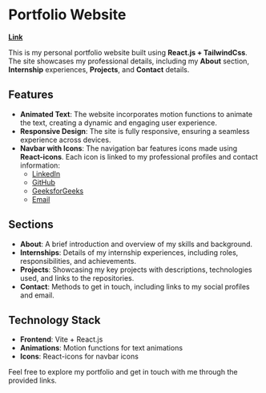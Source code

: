 # Portfolio Website

[**Link**](https://portfolio-cyan-xi-23.vercel.app/)

This is my personal portfolio website built using **React.js + TailwindCss**. The site showcases my professional details, including my **About** section, **Internship** experiences, **Projects**, and **Contact** details.

## Features

- **Animated Text**: The website incorporates motion functions to animate the text, creating a dynamic and engaging user experience.
- **Responsive Design**: The site is fully responsive, ensuring a seamless experience across devices.
- **Navbar with Icons**: The navigation bar features icons made using **React-icons**. Each icon is linked to my professional profiles and contact information:
  - [LinkedIn](https://www.linkedin.com/in/shivam-upadhyay-824888246/)  
  - [GitHub](https://github.com/Shivamup51)  
  - [GeeksforGeeks](https://www.geeksforgeeks.org/user/shivamupadhyay2868/)  
  - [Email](shivamupadhyay2868@gmail.com)

## Sections

- **About**: A brief introduction and overview of my skills and background.
- **Internships**: Details of my internship experiences, including roles, responsibilities, and achievements.
- **Projects**: Showcasing my key projects with descriptions, technologies used, and links to the repositories.
- **Contact**: Methods to get in touch, including links to my social profiles and email.

## Technology Stack

- **Frontend**: Vite + React.js
- **Animations**: Motion functions for text animations
- **Icons**: React-icons for navbar icons

Feel free to explore my portfolio and get in touch with me through the provided links.

